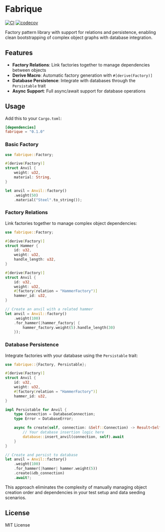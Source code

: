 # Fabrique

[![CI](https://github.com/robinstraub/fabrique/actions/workflows/ci.yml/badge.svg)](https://github.com/robinstraub/fabrique/actions/workflows/ci.yml)
[![codecov](https://codecov.io/gh/robinstraub/fabrique/graph/badge.svg?token=5zZr9fVZyz)](https://codecov.io/gh/robinstraub/fabrique)

Factory pattern library with support for relations and persistence, enabling clean bootstrapping
of complex object graphs with database integration.

## Features

- **Factory Relations**: Link factories together to manage dependencies between objects
- **Derive Macro**: Automatic factory generation with `#[derive(Factory)]`
- **Database Persistence**: Integrate with databases through the `Persistable` trait
- **Async Support**: Full async/await support for database operations

## Usage

Add this to your `Cargo.toml`:

```toml
[dependencies]
fabrique = "0.1.0"
```

### Basic Factory

```rust
use fabrique::Factory;

#[derive(Factory)]
struct Anvil {
    weight: u32,
    material: String,
}

let anvil = Anvil::factory()
    .weight(50)
    .material("Steel".to_string());
```

### Factory Relations

Link factories together to manage complex object dependencies:

```rust
use fabrique::Factory;

#[derive(Factory)]
struct Hammer {
    id: u32,
    weight: u32,
    handle_length: u32,
}

#[derive(Factory)]
struct Anvil {
    id: u32,
    weight: u32,
    #[factory(relation = "HammerFactory")]
    hammer_id: u32,
}

// Create an anvil with a related hammer
let anvil = Anvil::factory()
    .weight(100)
    .for_hammer(|hammer_factory| {
        hammer_factory.weight(5).handle_length(30)
    });
```

### Database Persistence

Integrate factories with your database using the `Persistable` trait:

```rust
use fabrique::{Factory, Persistable};

#[derive(Factory)]
struct Anvil {
    id: u32,
    weight: u32,
    #[factory(relation = "HammerFactory")]
    hammer_id: u32,
}

impl Persistable for Anvil {
    type Connection = DatabaseConnection;
    type Error = DatabaseError;

    async fn create(self, connection: &Self::Connection) -> Result<Self, Self::Error> {
        // Your database insertion logic here
        database::insert_anvil(connection, self).await
    }
}

// Create and persist to database
let anvil = Anvil::factory()
    .weight(100)
    .for_hammer(|hammer| hammer.weight(5))
    .create(&db_connection)
    .await?;
```

This approach eliminates the complexity of manually managing object creation
order and dependencies in your test setup and data seeding scenarios.

## License

MIT License
